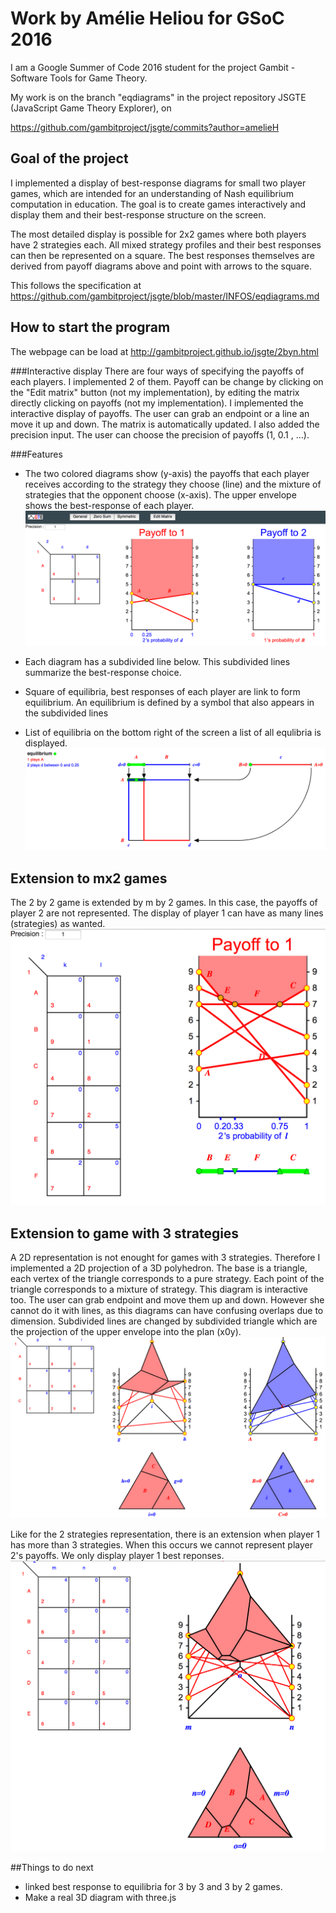 # Work by Amélie Heliou for GSoC 2016

I am a Google Summer of Code 2016 student for the project
Gambit - Software Tools for Game Theory.

My work is on the branch "eqdiagrams" in the project
repository JSGTE (JavaScript Game Theory Explorer), on 

https://github.com/gambitproject/jsgte/commits?author=amelieH

## Goal of the project

I implemented a display of best-response diagrams for small
two player games, which are intended for an understanding of
Nash equilibrium computation in education.
The goal is to create games interactively and display them
and their best-response structure on the screen.

The most detailed display is possible for 2x2 games where
both players have 2 strategies each. All mixed strategy
profiles and their best responses can then be represented on
a square. The best responses themselves are derived from
payoff diagrams above and point with arrows to the square.

This follows the specification at
https://github.com/gambitproject/jsgte/blob/master/INFOS/eqdiagrams.md

## How to start the program
The webpage can be load at http://gambitproject.github.io/jsgte/2byn.html

###Interactive display
There are four ways of specifying the payoffs of each players. I implemented 2 of them.
Payoff can be change by clicking on the "Edit matrix" button (not my implementation), by editing the matrix directly clicking on payoffs (not my implementation).
I implemented the interactive display of payoffs. The user can grab an endpoint or a line an move it up and down. The matrix is automatically updated.
I also added the precision input. The user can choose the precision of payoffs (1, 0.1 , ...).

###Features
* The two colored diagrams show (y-axis) the payoffs that each player receives according to the strategy they choose (line) and the mixture of strategies that the opponent choose (x-axis). The upper envelope shows the best-response of each player.
![2by2_envelope](./EQDIAG/2by2_envelope.png)

* Each diagram has a subdivided line below. This subdivided lines summarize the best-response choice.
* Square of equilibria, best responses of each player are link to form equilibrium. An equilibrium is defined by a symbol that also appears in the subdivided lines
* List of equilibria on the bottom right of the screen a list of all equlibria is displayed.
![2by2_square](./EQDIAG/2by2_square.png)

## Extension to mx2 games
The 2 by 2 game is extended by m by 2 games.
In this case, the payoffs of player 2 are not represented.
The display of player 1 can have as many lines (strategies) as wanted.
![mby2](./EQDIAG/mby2.png)

## Extension to game with 3 strategies
A 2D representation is not enought for games with 3 strategies.
Therefore I implemented a 2D projection of a 3D polyhedron.
The base is a triangle, each vertex of the triangle corresponds to a pure strategy. Each point of the triangle corresponds to a mixture of strategy.
This diagram is interactive too. The user can grab endpoint and move them up and down.
However she cannot do it with lines, as this diagrams can have confusing overlaps due to dimension.
Subdivided lines are changed by subdivided triangle which are the projection of the upper envelope into the plan (x0y).
![3by3](./EQDIAG/3by3.png)

Like for the 2 strategies representation, there is an extension when player 1 has more than 3 strategies.
When this occurs we cannot represent player 2's payoffs. We only display player 1 best reponses.
![mby3](./EQDIAG/mby3.png)

##Things to do next

* linked best response to equilibria for 3 by 3 and 3 by 2 games.
* Make a real 3D diagram with three.js
